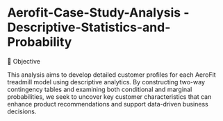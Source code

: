 # Aerofit-Case-Study-Analysis - Descriptive-Statistics-and-Probability

🎯 Objective

This analysis aims to develop detailed customer profiles for each AeroFit treadmill model using descriptive analytics. By constructing two-way contingency tables and examining both conditional and marginal probabilities, we seek to uncover key customer characteristics that can enhance product recommendations and support data-driven business decisions.

